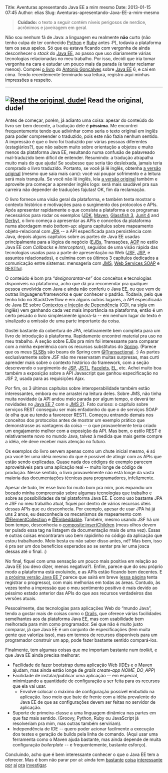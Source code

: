 Title: Aventuras apresentando Java EE a mim mesmo
Date: 2013-01-15 07:45
Author: elias
Slug: Aventuras-apresentando-Java-EE-a-mim-mesmo

> **Cuidado:** o texto a seguir contém níveis perigosos de nerdice,
> acrônimos e javeiragem em geral.

Não sou nenhum fã de Java: a linguagem eu realmente **não** curto (não
tenho culpa de ter conhecido
[Python](http://www.python.org/ "Python.org") e
[Ruby](http://www.ruby-lang.org/ "Ruby-Lang.org") antes :P), todavia a
plataforma tem os seus apelos. Só que eu estava ficando com vergonha de
ainda desconhecer o *stack* do [Java
EE](http://en.wikipedia.org/wiki/Java_EE), ao passo que uso diariamente
várias tecnologias relacionadas no meu trabalho. Por isso, decidi que
iria tomar vergonha na cara e estudar um pouco mais da parada (e tentar
reclamar menos). Comprei [o
livro](http://antoniogoncalves.org/2009/02/13/java-ee-6-book/) do
[Antonio Goncalves](http://antoniogoncalves.org/) sobre [Java
EE](http://en.wikipedia.org/wiki/Java_EE) 6, e caí em cima. Tendo
recentemente terminado sua leitura, registro aqui minhas impressões a
respeito.

  ---------------------------------------------------------------------------------------------------------------------------------------------------------------------------------------
  [![Read the original, dude!](http://eljunior.files.wordpress.com/2013/01/intro-javaee.png?w=300)](http://www.amazon.com/Beginning-Java-Platform-GlassFish-Professional/dp/1430219548)
  Read the original, dude!
  ---------------------------------------------------------------------------------------------------------------------------------------------------------------------------------------

Antes de começar, porém, já adianto uma coisa: apesar do conteúdo do
livro ser bem decente, a tradução dele é **péssima**. Me encontrei
frequentemente tendo que adivinhar como seria o texto original em inglês
para poder compreender o traduzido, pois este não fazia nenhum sentido.
A impressão é que o livro foi traduzido por várias pessoas diferentes
(estagiários?), que não sabem muito sobre orientação a objetos e muito
menos da plataforma Java EE, resultando numa confusão de palavreado
mal-traduzido bem difícil de entender. Resumindo: a tradução atrapalha
muito mais do que ajuda! Se soubesse que seria tão desleixada, jamais
teria comprado o livro traduzido. Portanto, se você já lê inglês,
obtenha [a versão
original](http://www.amazon.com/Beginning-Java-Platform-GlassFish-Professional/dp/1430219548)
(mesmo que saia mais caro): você vai poupar sofrimento e a leitura será
mais tranquila. Se você não lê inglês, leia [a versão
original](http://www.amazon.com/Beginning-Java-Platform-GlassFish-Professional/dp/1430219548 "Beginning Java EE 6 Platform with Glassfish 3")
também e aproveite pra começar a aprender inglês logo: será mais
saudável pra sua carreira não depender de traduções fajutas! OK, fim da
reclamação.

O livro fornece uma visão geral da plataforma, e também tenta mostrar o
contexto histórico e motivações para o surgimento dos protocolos e APIs.
Após apresentar rapidamente o que consiste a plataforma e os programas
necessários para rodar os exemplos
([JDK](http://en.wikipedia.org/wiki/Java_Development_Kit),
[Maven](https://maven.apache.org/), [Glassfish
3](http://glassfish.java.net/), [Junit
4](http://en.wikipedia.org/wiki/JUnit) and
[Derby](http://db.apache.org/derby)), o livro começa a apresentar as
APIs e conceitos da plataforma numa abordagem meio *bottom-up*: alguns
capítulos sobre mapeamento objeto-relacional com
[JPA](http://en.wikipedia.org/wiki/Java_Persistence_API) -- a API
especificada para persistência com Java, depois alguns capítulos sobre
as partes de Java EE usadas principalmente para a lógica de negócio
([EJBs](http://en.wikipedia.org/wiki/Enterprise_JavaBeans), Transações,
[AOP](http://en.wikipedia.org/wiki/Aspect-oriented_programming) no
estilo Java EE com *Callbacks* e *Interceptors*), seguidos de uma visão
rápida das tecnologias usadas para a parte de apresentação na Web
([JSF](http://en.wikipedia.org/wiki/JavaServer_Faces),
[JSP](http://en.wikipedia.org/wiki/JavaServer_Pages), e assuntos
relacionados), e culmina com os últimos 3 capítulos dedicados a
comunicação entre sistemas: mensageria com
[JMS](http://en.wikipedia.org/wiki/Java_Message_Service), [Web Services
SOAP](http://en.wikipedia.org/wiki/Java_API_for_XML_Web_Services) e
[RESTful](http://en.wikipedia.org/wiki/Java_API_for_RESTful_Web_Services).

O conteúdo é bom pra *“designorantar-se”* dos conceitos e tecnologias
disponíveis na plataforma, acho que dá pra recomendar pra qualquer
pessoa envolvida com Java e ainda não conferiu o Java EE, ou que vem de
outras linguagens/frameworks e quer conhecer o padrão. Todavia, pelo que
tenho lido no StackOverflow e em alguns outros lugares, a API
especificada de Java EE sobre [Contextos e Injeção de
Dependência](http://docs.oracle.com/javaee/6/tutorial/doc/gjbnr.html)
(CDI, na sigla em inglês) vem ganhando cada vez mais importância na
plataforma, então é um certo pecado o livro simplesmente ignorá-la -- em
nenhum lugar do texto é sinalizado a omissão de uma parte importante da
coisa.

Gostei bastante da cobertura de JPA, relativamente bem completa para um
livro de introdução à plataforma. Rapidamente encontrei material pra uso
no meu trabalho. A seção sobre EJBs pra mim foi interessante para
comparar com a minha experiência com os recursos substitutos do
[Spring](http://en.wikipedia.org/wiki/Spring_Framework). (Parece que os
meus [SLSBs](http://en.wikipedia.org/wiki/Session_Beans#Stateless_Session_Beans)
são beans do Spring com
[@Transactional](http://static.springsource.org/spring/docs/2.5.x/api/org/springframework/transaction/annotation/Transactional.html).
:) As partes exclusivamente sobre JSF não me reservaram muitas
surpresas, mas curti aprender mais sobre o contexto histórico do
framework, com a seção descrevendo o surgimento de
[JSP](http://en.wikipedia.org/wiki/JavaServer_Pages),
[JSTL](http://en.wikipedia.org/wiki/JavaServer_Pages_Standard_Tag_Library),
[Facelets](http://en.wikipedia.org/wiki/Facelets),
[EL](http://en.wikipedia.org/wiki/Unified_Expression_Language), etc.
Achei muito boa também a exposição sobre a API Javascript que ganhou
especificação no JSF 2, usada para as requisições Ajax.

Por fim, os 3 últimos capítulos sobre interoperabilidade também estão
interessantes, embora eu me arrastei na leitura deles. Sobre JMS, não
tinha muita novidade (a API andou meio parada por algum tempo, e deverá
ter novidades no [Java EE 7](http://jcp.org/en/jsr/detail?id=342) com o
[JMS 2](http://jcp.org/en/jsr/detail?id=343)). Fato curioso: o capítulo
sobre serviços REST conseguiu ser mais enfadonho do que o de serviços
SOAP (e olha que eu tendo a favorecer REST). Começou entrando demais nos
conceitos dos protocolos antes de mostrar um exemplo prático que
demonstrasse as vantagens da coisa -- o que provavelmente teria criado
um engajamento melhor com a exposição da API. Mas bem, o estilo REST é
relativamente novo no mundo Java, talvez à medida que mais gente compre
a idéia, ele deve receber mais atenção no futuro.

Os exemplos do livro servem apenas como um chute inicial mesmo, é só pra
você ter uma idéia mesmo do que é possível de atingir com as APIs que
estão sendo explicadas. Quase nada dos códigos de exemplo parecem
aproveitáveis para uma aplicação real -- muito longe de código de
produção. Nesse sentido, o livro provavelmente não está longe da vasta
maioria das documentações técnicas para programadores, infelizmente.

Apesar de tudo, ler esse livro foi muito bom pra mim, pois expandiu um
bocado minha compreensão sobre algumas tecnologias que trabalho e sobre
as possibilidades da tal plataforma Java EE. E como uso bastante JPA e
JSF no meu trabalho atual, fiquei por dentro de vários recursos úteis
dessas APIs que eu desconhecia. Por exemplo, apesar de usar JPA há já
uns 2 anos, eu desconhecia os mecanismos de mapeamento com
[@ElementCollection](http://docs.oracle.com/javaee/6/api/javax/persistence/ElementCollection.html)
e
[@Embeddable](http://docs.oracle.com/javaee/6/api/javax/persistence/Embeddable.html).
Também, mesmo usando JSF há um bom tempo, desconhecia o
[composite:insertChildren](http://docs.oracle.com/javaee/6/javaserverfaces/2.0/docs/pdldocs/facelets/composite/insertChildren.html)
(meus olhos devem ter pulado essa tag na listagem da documentação mais
de uma vez). Essas e outras coisas encontraram uso bem rapidinho no
código da aplicação que estou trabalhando. Meio besta eu não saber disso
antes, né? Mas bem, isso é pra ser um dos benefícios esperados ao se
sentar pra ler uma josca dessas até o final. :)

No final, fiquei com uma sensação um pouco mais positiva em relação ao
Java EE (ou devo dizer, menos negativa?). Enfim, parece que do seu
próprio modo a plataforma está evoluindo, e as APIs estão ficando bem
decentes. E [a próxima versão Java EE
7](http://jcp.org/en/jsr/detail?id=342) parece que sairá em breve ([essa
página](http://jdevelopment.nl/open-source/java-ee-7-progress-page/)
tenta registrar o progresso), com mais melhorias em todas as áreas.
Contudo, às vezes tenho a impressão que o meu sentimento positivo é mais
devido ao péssimo estado anterior das APIs do que aos recursos
verdadeiros das versões atuais.

Pessoalmente, das tecnologias para aplicações Web do “mundo Java”, tendo
a gostar mais de coisas como o [Grails](http://grails.org/), que oferece
várias facilidades semelhantes aos da plataforma Java EE, mas com
usabilidade bem melhorada para mim como programador. Sei que não é muito
justo comparar, já que Java EE é um conjunto de especificações (tem
muita gente que valoriza isso), mas em termos de recursos disponíveis
para um programador construir um app, pode fazer bastante sentido
compará-los.

Finalmente, tem algumas coisas que me importam bastante num *toolkit*, e
que Java EE ainda precisa melhorar:

-   Facilidade de fazer bootstrap duma aplicação Web (IDEs e o Maven
    ajudam, mas ainda estão longe de *grails create-app NOME\_DO\_APP*)
-   Facilidade de instalar/publicar uma aplicação -- em especial,
    minimizando a quantidade de configuração a ser feita para os
    recursos que ela vai usar.
    -   Envolve colocar o máximo de configuração possível embutido na
        aplicação. Isso meio que bate de frente com a idéia prevalente
        do Java EE de que as configurações devem ser feitas no servidor
        de aplicação.
-   Suporte de primeira-classe a uma linguagem dinâmica nas partes em
    que faz mais sentido. (Groovy, Python, Ruby ou JavaScript já
    resolveriam pra mim, mas outras também serviriam).
-   Independência de IDE -- quero poder acionar facilmente a execução
    dos testes e geração de builds pela linha de comando. (Aqui usar uma
    ferramenta como o Maven ajuda bastante, mas ainda depende de muita
    configuração *boilerplate* -- e frequentemente, bastante esforço).

Concluindo, acho que é bem interessante conhecer o que o Java EE tem a
oferecer. Mas é bom não parar por aí: ainda tem
[bastante](http://www.playframework.org/) [coisa](http://torquebox.org/)
[interessante](http://grails.org/) [por](http://www.joodoweb.com/)
[aí](http://www.webnoir.org/) [pra](http://griffon.codehaus.org/)
[investigar](http://appfuse.org/).
